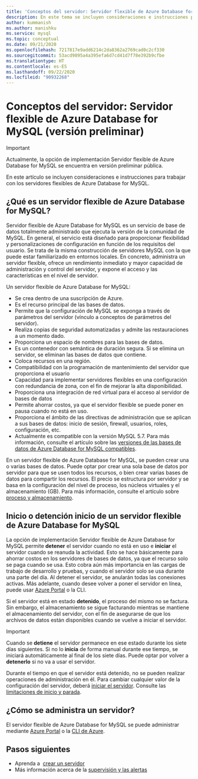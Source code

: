 ```yaml
---
title: 'Conceptos del servidor: Servidor flexible de Azure Database for MySQL'
description: En este tema se incluyen consideraciones e instrucciones para trabajar con un servidor flexible de Azure Database for MySQL
author: kummanish
ms.author: manishku
ms.service: mysql
ms.topic: conceptual
ms.date: 09/21/2020
ms.openlocfilehash: 7217817e9add6214c2da8362a2769cad0c2cf330
ms.sourcegitcommit: 53acd9895a4a395efa6d7cd41d7f78e392b9cfbe
ms.translationtype: HT
ms.contentlocale: es-ES
ms.lasthandoff: 09/22/2020
ms.locfileid: "90932268"
---
```

# <a name="server-concepts-in-azure-database-for-mysql-flexible-server-preview"></a>Conceptos del servidor: Servidor flexible de Azure Database for MySQL (versión preliminar)

> [!IMPORTANT] 
> Actualmente, la opción de implementación Servidor flexible de Azure Database for MySQL se encuentra en versión preliminar pública.

En este artículo se incluyen consideraciones e instrucciones para trabajar con los servidores flexibles de Azure Database for MySQL.

## <a name="what-is-an-azure-database-for-mysql-flexible-server"></a>¿Qué es un servidor flexible de Azure Database for MySQL?

Servidor flexible de Azure Database for MySQL es un servicio de base de datos totalmente administrado que ejecuta la versión de la comunidad de MySQL. En general, el servicio está diseñado para proporcionar flexibilidad y personalizaciones de configuración en función de los requisitos del usuario. Se trata de la misma construcción de servidores MySQL con la que puede estar familiarizado en entornos locales. En concreto, administra un servidor flexible, ofrece un rendimiento inmediato y mayor capacidad de administración y control del servidor, y expone el acceso y las características en el nivel de servidor.

Un servidor flexible de Azure Database for MySQL:

- Se crea dentro de una suscripción de Azure.
- Es el recurso principal de las bases de datos.
- Permite que la configuración de MySQL se exponga a través de parámetros del servidor (vínculo a conceptos de parámetros del servidor).
- Realiza copias de seguridad automatizadas y admite las restauraciones a un momento dado.
- Proporciona un espacio de nombres para las bases de datos.
- Es un contenedor con semántica de duración segura. Si se elimina un servidor, se eliminan las bases de datos que contiene.
- Coloca recursos en una región.
- Compatibilidad con la programación de mantenimiento del servidor que proporciona el usuario
- Capacidad para implementar servidores flexibles en una configuración con redundancia de zona, con el fin de mejorar la alta disponibilidad.
- Proporciona una integración de red virtual para el acceso al servidor de bases de datos
- Permite ahorrar costos, ya que el servidor flexible se puede poner en pausa cuando no está en uso.
- Proporciona el ámbito de las directivas de administración que se aplican a sus bases de datos: inicio de sesión, firewall, usuarios, roles, configuración, etc.
- Actualmente es compatible con la versión MySQL 5.7. Para más información, consulte el artículo sobre las [versiones de las bases de datos de Azure Database for MySQL compatibles](./concepts-supported-versions.md).

En un servidor flexible de Azure Database for MySQL, se pueden crear una o varias bases de datos. Puede optar por crear una sola base de datos por servidor para que se usen todos los recursos, o bien crear varias bases de datos para compartir los recursos. El precio se estructura por servidor y se basa en la configuración del nivel de proceso, los núcleos virtuales y el almacenamiento (GB). Para más información, consulte el artículo sobre [proceso y almacenamiento](./concepts-compute-storage.md).

## <a name="stopstart-an-azure-database-for-mysql-flexible-server"></a>Inicio o detención inicio de un servidor flexible de Azure Database for MySQL

La opción de implementación Servidor flexible de Azure Database for MySQL permite **detener** el servidor cuando no está en uso e **iniciar** el servidor cuando se reanuda la actividad. Esto se hace básicamente para ahorrar costos en los servidores de bases de datos, ya que el recurso solo se paga cuando se usa. Esto cobra aún más importancia en las cargas de trabajo de desarrollo y pruebas, y cuando el servidor solo se usa durante una parte del día. Al detener el servidor, se anularán todas las conexiones activas. Más adelante, cuando desee volver a poner el servidor en línea, puede usar [Azure Portal](how-to-stop-start-server-portal.md) o la CLI.

Si el servidor está en estado **detenido**, el proceso del mismo no se factura. Sin embargo, el almacenamiento se sigue facturando mientras se mantiene el almacenamiento del servidor, con el fin de asegurarse de que los archivos de datos están disponibles cuando se vuelve a iniciar el servidor.

> [!IMPORTANT]
> Cuando se **detiene** el servidor permanece en ese estado durante los siete días siguientes. Si no lo **inicia** de forma manual durante ese tiempo, se iniciará automáticamente al final de los siete días. Puede optar por volver a **detenerlo** si no va a usar el servidor.

Durante el tiempo en que el servidor está detenido, no se pueden realizar operaciones de administración en él. Para cambiar cualquier valor de la configuración del servidor, deberá [iniciar el servidor](how-to-stop-start-server-portal.md). Consulte las [limitaciones de inicio y parada](./concepts-limitations.md#stopstart-operation).

## <a name="how-do-i-manage-a-server"></a>¿Cómo se administra un servidor?

El servidor flexible de Azure Database for MySQL se puede administrar mediante [Azure Portal](./quickstart-create-server-portal.md) o la [CLI de Azure](./quickstart-create-server-cli.md).

## <a name="next-steps"></a>Pasos siguientes

-   Aprenda a  [crear un servidor](./quickstart-create-server-portal.md)
-   Más información acerca de la [supervisión y las alertas](./how-to-alert-on-metric.md)

